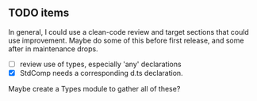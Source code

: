 ## TODO items

In general, I could use a clean-code review and target sections that could use improvement.  Maybe do some of this
before first release, and some after in maintenance drops.

- [ ] review use of types, especially 'any' declarations
- [X] StdComp needs a corresponding d.ts declaration.

Maybe create a Types module to gather all of these?


